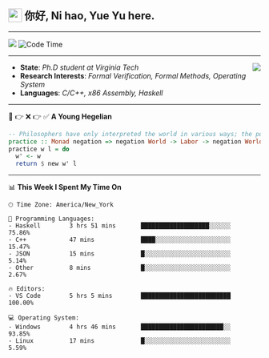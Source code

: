 <h2> <img style="vertical-align: text-bottom;" src=https://slackmojis.com/emojis/13253-yay-frog/download/ width=27> 你好, Ni hao, Yue Yu here. </h2>

---

![](https://shields.io/badge/dynamic/json?color=blue&amp;label=Visitors&amp;query=value&amp;url=https://api.countapi.xyz/hit/fishjump.fishjump) ![Code Time](https://img.shields.io/badge/Code%20Time-232%20hrs%2043%20mins-blue)

---

<img align='right' src=https://slackmojis.com/emojis/5264-coding/download> </td>

- **State**: *Ph.D student at Virginia Tech*
- **Research Interests**: *Formal Verification, Formal Methods, Operating System*
- **Languages**: *C/C++, x86 Assembly, Haskell*

---

🚫 👉 ❌ 👉 ✅ **A Young Hegelian**

``` haskell
-- Philosophers have only interpreted the world in various ways; the point is to change it.
practice :: Monad negation => negation World -> Labor -> negation World
practice w l = do
  w' <- w
  return $ new w' l
```

---


📊 **This Week I Spent My Time On** 

```text
🕑︎ Time Zone: America/New_York

💬 Programming Languages:
- Haskell        3 hrs 51 mins       ███████████████████░░░░░░     75.86%
- C++            47 mins             ████░░░░░░░░░░░░░░░░░░░░░     15.47%
- JSON           15 mins             █░░░░░░░░░░░░░░░░░░░░░░░░     5.14%
- Other          8 mins              █░░░░░░░░░░░░░░░░░░░░░░░░     2.67%

🔥 Editors:
- VS Code        5 hrs 5 mins        █████████████████████████     100.00%

💻 Operating System:
- Windows        4 hrs 46 mins       ███████████████████████░░     93.85%
- Linux          17 mins             █░░░░░░░░░░░░░░░░░░░░░░░░     5.59%
```

